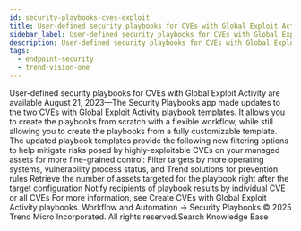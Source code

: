 ```yaml
---
id: security-playbooks-cves-exploit
title: User-defined security playbooks for CVEs with Global Exploit Activity are available
sidebar_label: User-defined security playbooks for CVEs with Global Exploit Activity are available
description: User-defined security playbooks for CVEs with Global Exploit Activity are available
tags:
  - endpoint-security
  - trend-vision-one
---
```


 User-defined security playbooks for CVEs with Global Exploit Activity are available August 21, 2023—The Security Playbooks app made updates to the two CVEs with Global Exploit Activity playbook templates. It allows you to create the playbooks from scratch with a flexible workflow, while still allowing you to create the playbooks from a fully customizable template. The updated playbook templates provide the following new filtering options to help mitigate risks posed by highly-exploitable CVEs on your managed assets for more fine-grained control: Filter targets by more operating systems, vulnerability process status, and Trend solutions for prevention rules Retrieve the number of assets targeted for the playbook right after the target configuration Notify recipients of playbook results by individual CVE or all CVEs For more information, see Create CVEs with Global Exploit Activity playbooks. Workflow and Automation → Security Playbooks © 2025 Trend Micro Incorporated. All rights reserved.Search Knowledge Base